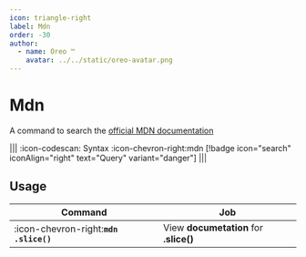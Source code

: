 ```yaml
---
icon: triangle-right
label: Mdn
order: -30
author:
  - name: Oreo ™
    avatar: ../../static/oreo-avatar.png
---
```


# Mdn

A command to search the [official MDN documentation](https://developer.mozilla.org/en-US/)

||| :icon-codescan: Syntax
:icon-chevron-right:mdn [!badge icon="search" iconAlign="right" text="Query" variant="danger"]
|||

## Usage

| Command                                | Job                                    |
| -------------------------------------- | -------------------------------------- |
| :icon-chevron-right:**`mdn .slice()`** | View **documetation** for **.slice()** |
